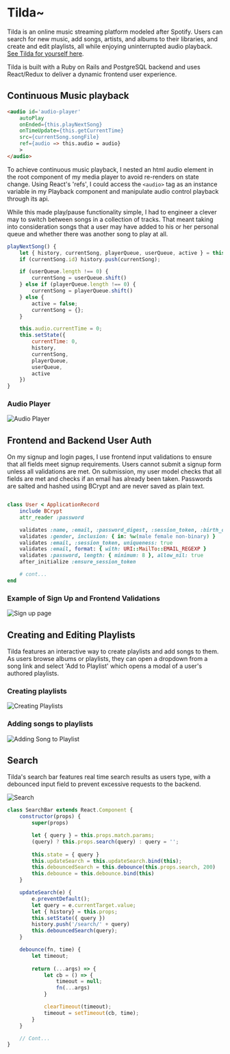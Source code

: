 # Tilda~

Tilda is an online music streaming platform modeled after Spotify. Users can search for new music, add songs, artists, and albums to their libraries, and create and edit playlists, all while enjoying uninterrupted audio playback. [See Tilda for yourself here](https://www.tilda-music.herokuapp.com). 

Tilda is built with a Ruby on Rails and PostgreSQL backend and uses React/Redux to deliver a dynamic frontend user experience. 


## Continuous Music playback

```html
<audio id='audio-player'
    autoPlay
    onEnded={this.playNextSong}
    onTimeUpdate={this.getCurrentTime}
    src={currentSong.songFile}
    ref={audio => this.audio = audio}
    >
</audio>
```

To achieve continuous music playback, I nested an html audio element in the root component of my media player to avoid re-renders on state change. Using React's 'refs', I could access the `<audio>` tag as an instance variable in my Playback component and manipulate audio control playback through its api. 

While this made play/pause functionality simple, I had to engineer a clever may to switch between songs in a collection of tracks. That meant taking into consideration songs that a user may have added to his or her personal queue and whether there was another song to play at all. 

```javascript
playNextSong() {
    let { history, currentSong, playerQueue, userQueue, active } = this.state
    if (currentSong.id) history.push(currentSong);

    if (userQueue.length !== 0) {
        currentSong = userQueue.shift()
    } else if (playerQueue.length !== 0) {
        currentSong = playerQueue.shift()
    } else {
        active = false;
        currentSong = {};
    }

    this.audio.currentTime = 0;
    this.setState({
        currentTime: 0,
        history,
        currentSong,
        playerQueue,
        userQueue,
        active
    })
}
```

### Audio Player

![Audio Player](https://media.giphy.com/media/f8aPdCmEMG4ynHTeWh/giphy.gif)



## Frontend and Backend User Auth

On my signup and login pages, I use frontend input validations to ensure that all fields meet signup requirements. Users cannot submit a signup form unless all validations are met. On submission, my user model checks that all fields are met and checks if an email has already been taken. Passwords are salted and hashed using BCrypt and are never saved as plain text. 

```ruby

class User < ApplicationRecord
    include BCrypt
    attr_reader :password

    validates :name, :email, :password_digest, :session_token, :birth_date, presence: true
    validates :gender, inclusion: { in: %w(male female non-binary) }
    validates :email, :session_token, uniqueness: true
    validates :email, format: { with: URI::MailTo::EMAIL_REGEXP } 
    validates :password, length: { minimum: 8 }, allow_nil: true
    after_initialize :ensure_session_token

    # cont...
end

```

### Example of Sign Up and Frontend Validations

![Sign up page](https://media.giphy.com/media/LRqmrGK4tw0hhjRwta/giphy.gif)



## Creating and Editing Playlists

Tilda features an interactive way to create playlists and add songs to them. As users browse albums or playlists, they can open a dropdown from a song link and select 'Add to Playlist' which opens a modal of a user's authored playlists. 

### Creating playlists

![Creating Playlists](https://media.giphy.com/media/QBjaZXa0SdT3HqHfiz/giphy.gif)

### Adding songs to playlists

![Adding Song to Playlist](https://media.giphy.com/media/J6DOu1wyFyiMDWTBzk/giphy.gif)


## Search 

Tilda's search bar features real time search results as users type, with a debounced input field to prevent excessive requests to the backend.

![Search](https://media.giphy.com/media/lS6pMsfj7E5sQTlgwB/giphy.gif)

```jsx
class SearchBar extends React.Component {
    constructor(props) {
        super(props)

        let { query } = this.props.match.params;
        (query) ? this.props.search(query) : query = '';
        
        this.state = { query }
        this.updateSearch = this.updateSearch.bind(this);
        this.debouncedSearch = this.debounce(this.props.search, 200)
        this.debounce = this.debounce.bind(this)
    }

    updateSearch(e) {
        e.preventDefault();
        let query = e.currentTarget.value;
        let { history} = this.props;
        this.setState({ query })
        history.push('/search/' + query)
        this.debouncedSearch(query);
    }

    debounce(fn, time) {
        let timeout;
        
        return (...args) => {
            let cb = () => {
                timeout = null;
                fn(...args)
            }

            clearTimeout(timeout);
            timeout = setTimeout(cb, time);
        }
    }

    // Cont...
}
```

